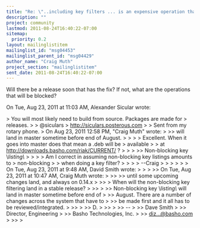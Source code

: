 ```yaml
---
title: "Re: \"..including key filters ... is an expensive operation that	should not be used in production\""
description: ""
project: community
lastmod: 2011-08-24T16:40:22-07:00
sitemap:
  priority: 0.2
layout: mailinglistitem
mailinglist_id: "msg04453"
mailinglist_parent_id: "msg04429"
author_name: "Craig Muth"
project_section: "mailinglistitem"
sent_date: 2011-08-24T16:40:22-07:00
---
```



Will there be a release soon that has the fix? If not, what are the
operations that will be blocked?

On Tue, Aug 23, 2011 at 11:03 AM, Alexander Sicular wrote:

&gt; You will most likely need to build from source. Packages are made for
&gt; releases.
&gt;
&gt; @siculars
&gt; http://siculars.posterous.com
&gt;
&gt; Sent from my rotary phone.
&gt; On Aug 23, 2011 12:58 PM, "Craig Muth"  wrote:
&gt; &gt;&gt; will land in master sometime before end of August.
&gt; &gt;
&gt; &gt; Excellent. When it goes into master does that mean a .deb will be
&gt; available
&gt; &gt; at http://downloads.basho.com/riak/CURRENT/ ?
&gt; &gt;
&gt; &gt;&gt; Non-blocking key \\_listing\\_
&gt; &gt;
&gt; &gt; Am I correct in assuming non-blocking key listings amounts to
&gt; non-blocking
&gt; &gt; when doing a key filter?
&gt; &gt;
&gt; &gt; --Craig
&gt; &gt;
&gt; &gt;
&gt; &gt; On Tue, Aug 23, 2011 at 9:48 AM, David Smith  wrote:
&gt; &gt;
&gt; &gt;&gt; On Tue, Aug 23, 2011 at 10:47 AM, Craig Muth  wrote:
&gt; &gt;&gt; &gt;&gt; until some upcoming changes land, and always on 0.14.x
&gt; &gt;&gt; &gt; When will the non-blocking key filtering land in a stable release?
&gt; &gt;&gt;
&gt; &gt;&gt; Non-blocking key \\_listing\\_ will land in master sometime before end of
&gt; &gt;&gt; August. There are a number of changes across the system that have to
&gt; &gt;&gt; be made first and it all has to be reviewed/integrated.
&gt; &gt;&gt;
&gt; &gt;&gt; D.
&gt; &gt;&gt;
&gt; &gt;&gt; --
&gt; &gt;&gt; Dave Smith
&gt; &gt;&gt; Director, Engineering
&gt; &gt;&gt; Basho Technologies, Inc.
&gt; &gt;&gt; diz...@basho.com
&gt; &gt;&gt;
&gt;
